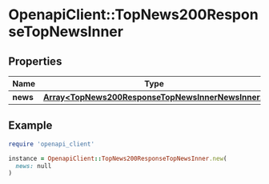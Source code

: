 # OpenapiClient::TopNews200ResponseTopNewsInner

## Properties

| Name | Type | Description | Notes |
| ---- | ---- | ----------- | ----- |
| **news** | [**Array&lt;TopNews200ResponseTopNewsInnerNewsInner&gt;**](TopNews200ResponseTopNewsInnerNewsInner.md) |  | [optional] |

## Example

```ruby
require 'openapi_client'

instance = OpenapiClient::TopNews200ResponseTopNewsInner.new(
  news: null
)
```


